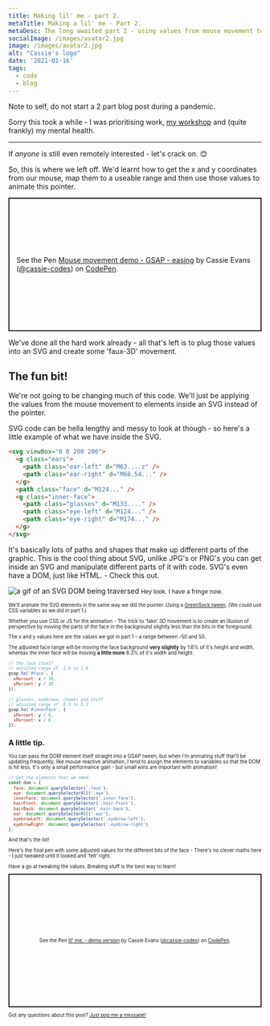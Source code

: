 ```yaml
---
title: Making lil' me - part 2.
metaTitle: Making a lil' me - Part 2.
metaDesc: The long awaited part 2 - using values from mouse movement to animate an SVG.
socialImage: /images/avatar2.jpg
image: /images/avatar2.jpg
alt: "Cassie's logo"
date: '2021-01-16'
tags:
  - code
  - blog
---
```


Note to self, do not start a 2 part blog post during a pandemic.

Sorry this took a while - I was prioritising work, <a href="/speaking/getting-started-with-svg-animation/">my workshop</a> and (quite frankly) my mental health.

---

If _anyone_ is still even remotely interested - let's crack on. 😊

So, this is where we left off. We'd learnt how to get the x and y coordinates from our mouse, map them to a useable range and then use those values to animate this pointer.

<p class="codepen" data-height="400" data-theme-id="dark" data-preview="true" data-default-tab="result" data-user="cassie-codes" data-slug-hash="rNxYpzO" style="height: 265px; box-sizing: border-box; display: flex; align-items: center; justify-content: center; border: 2px solid; margin: 1em 0; padding: 1em;" data-pen-title="Mouse movement demo - GSAP - easing">
  <span>See the Pen <a href="https://codepen.io/cassie-codes/pen/rNxYpzO">
  Mouse movement demo - GSAP - easing</a> by Cassie Evans (<a href="https://codepen.io/cassie-codes">@cassie-codes</a>)
  on <a href="https://codepen.io">CodePen</a>.</span>
</p>
<script async src="https://static.codepen.io/assets/embed/ei.js"></script>

We've done all the hard work already - all that's left is to plug those values into an SVG and create some 'faux-3D' movement.

## The fun bit!

We're not going to be changing much of this code. We'll just be applying the values from the mouse movement to elements inside an SVG instead of the pointer.

SVG code can be hella lengthy and messy to look at though - so here's a little example of what we have inside the SVG.

```html
<svg viewBox="0 0 200 200">
  <g class="ears">
    <path class="ear-left" d="M63....z" />
    <path class="ear-right" d="M68.54..." />
  </g>
  <path class="face" d="M124..." />
  <g class="inner-face">
    <path class="glasses" d="M133...." />
    <path class="eye-left" d="M124..." />
    <path class="eye-right" d="M174..." />
  </g>
</svg>
```

It's basically lots of paths and shapes that make up different parts of the graphic.
This is the cool thing about SVG, unlike JPG's or PNG's you can get inside an SVG and manipulate different parts of it with code. SVG's even have a DOM, just like HTML. - Check this out.

![a gif of an SVG DOM being traversed](/images/gifme.gif)
<small>Hey look. I have a fringe now.<small>

We'll animate the SVG elements in the same way we did the pointer. Using a [GreenSock tween](https://greensock.com/docs/v3/GSAP/Tween). (We could use CSS variables as we did in part 1.)

Whether you use CSS or JS for the animation - The trick to 'fake' 3D movement is to create an illusion of perspective by moving the parts of the face in the background slightly less than the bits in the foreground.

The x and y values here are the values we got in part 1 – a range between -50 and 50.

The adjusted face range will be moving the face background **very slightly** by 1.6% of it's height and width, whereas the inner face will be moving **a little more** 8.3% of it's width and height.

```js
// the face itself
// adjusted range of -1.6 to 1.6
gsap.to('#face', {
  xPercent: x / 30,
  yPercent: y / 30
});

// glasses, eyebrows, cheeks and stuff
// adjusted range of -8.3 to 8.3
gsap.to('#innerFace', {
  yPercent: y / 6,
  xPercent: x / 6
});
```

## A little tip.

You can pass the DOM element itself straight into a GSAP tween, but when I'm animating stuff that'll be updating frequently, like mouse reactive animation, I tend to assign the elements to variables so that the DOM is hit less. It's only a small performance gain - but small wins are important with animation!

```js
// Get the elements that we need
const dom = {
  face: document.querySelector('.face'),
  eye: document.querySelectorAll('.eye'),
  innerFace: document.querySelector('.inner-face'),
  hairFront: document.querySelector('.hair-front'),
  hairBack: document.querySelector('.hair-back'),
  ear: document.querySelectorAll('.ear'),
  eyebrowLeft: document.querySelector('.eyebrow-left'),
  eyebrowRight: document.querySelector('.eyebrow-right')
};
```

And that's the lot!

Here's the final pen with some adjusted values for the different bits of the face - There's no clever maths here - I just tweaked until it looked and 'felt' right.

Have a go at tweaking the values. Breaking stuff is the best way to learn!

<p class="codepen" data-height="400" data-theme-id="dark" data-default-tab="js,result" data-user="cassie-codes" data-slug-hash="11408ffe754190da38020c0adeb25a55" style="height: 265px; box-sizing: border-box; display: flex; align-items: center; justify-content: center; border: 2px solid; margin: 1em 0; padding: 1em;" data-pen-title="lil' me. - demo version">
  <span>See the Pen <a href="https://codepen.io/cassie-codes/pen/11408ffe754190da38020c0adeb25a55">
  lil' me. - demo version</a> by Cassie Evans (<a href="https://codepen.io/cassie-codes">@cassie-codes</a>)
  on <a href="https://codepen.io">CodePen</a>.</span>
</p>
<script async src="https://cpwebassets.codepen.io/assets/embed/ei.js"></script>

Got any questions about this post? [Just pop me a message!](https://twitter.com/cassiecodes)
